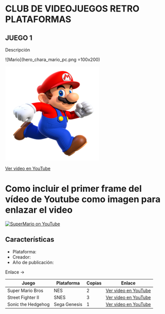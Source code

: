 # CLUB DE VIDEOJUEGOS RETRO PLATAFORMAS

## JUEGO 1

Descripción

![Mario](hero_chara_mario_pc.png =100x200)

<img src="hero_chara_mario_pc.png" alt="Imagen de SuperMario" width="300" height="300">

[Ver video en YouTube](https://www.youtube.com/watch?v=ID_VIDEO)

#  Como incluir el primer frame del vídeo de Youtube como imagen para enlazar el video
[![SuperMario on YouTube](http://img.youtube.com/vi/sgHDIUxR23E/0.jpg)](http://www.youtube.com/watch?v=sgHDIUxR23E "Improve Your Code with Ardalis.GuardClauses")


## Características
- Plataforma:
- Creador:
- Año de publicación:

Enlace -> 

| Juego                 | Plataforma   | Copias | Enlace |
|-----------------------|--------------|--------|--------|
| Super Mario Bros      | NES          | 2      | [Ver video en YouTube](https://www.youtube.com/watch?v=YpP5qjBLVQM)      |
| Street Fighter II     | SNES         | 3      | [Ver video en YouTube](https://www.youtube.com/watch?v=NkRwrudohr8)      |
| Sonic the Hedgehog    | Sega Genesis | 1      | [Ver video en YouTube](https://www.youtube.com/watch?v=Gsa_4s3CjmI)      |

